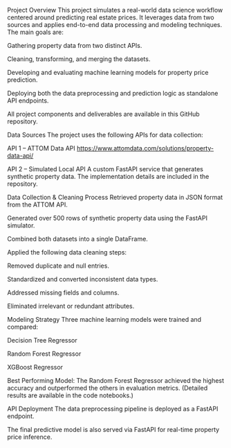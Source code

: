 Project Overview
This project simulates a real-world data science workflow centered around predicting real estate prices. It leverages data from two sources and applies end-to-end data processing and modeling techniques. The main goals are:

Gathering property data from two distinct APIs.

Cleaning, transforming, and merging the datasets.

Developing and evaluating machine learning models for property price prediction.

Deploying both the data preprocessing and prediction logic as standalone API endpoints.

All project components and deliverables are available in this GitHub repository.

 Data Sources
The project uses the following APIs for data collection:

API 1 – ATTOM Data API
https://www.attomdata.com/solutions/property-data-api/

API 2 – Simulated Local API
A custom FastAPI service that generates synthetic property data. The implementation details are included in the repository.

Data Collection & Cleaning Process
Retrieved property data in JSON format from the ATTOM API.

Generated over 500 rows of synthetic property data using the FastAPI simulator.

Combined both datasets into a single DataFrame.

Applied the following data cleaning steps:

Removed duplicate and null entries.

Standardized and converted inconsistent data types.

Addressed missing fields and columns.

Eliminated irrelevant or redundant attributes.

 Modeling Strategy
Three machine learning models were trained and compared:

Decision Tree Regressor

Random Forest Regressor

XGBoost Regressor

 Best Performing Model:
The Random Forest Regressor achieved the highest accuracy and outperformed the others in evaluation metrics. (Detailed results are available in the code notebooks.)

 API Deployment
The data preprocessing pipeline is deployed as a FastAPI endpoint.

The final predictive model is also served via FastAPI for real-time property price inference.
